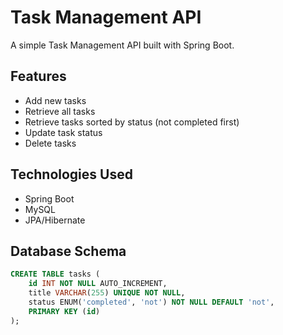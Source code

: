 # Task Management API

A simple Task Management API built with Spring Boot.

## Features
- Add new tasks
- Retrieve all tasks
- Retrieve tasks sorted by status (not completed first)
- Update task status
- Delete tasks

## Technologies Used
- Spring Boot
- MySQL
- JPA/Hibernate

## Database Schema
```sql
CREATE TABLE tasks (
    id INT NOT NULL AUTO_INCREMENT,
    title VARCHAR(255) UNIQUE NOT NULL,
    status ENUM('completed', 'not') NOT NULL DEFAULT 'not',
    PRIMARY KEY (id)
);

